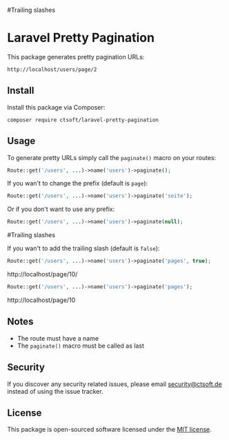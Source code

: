 #Trailing slashes

# Laravel Pretty Pagination

This package generates pretty pagination URLs:

```
http://localhost/users/page/2
```

## Install

Install this package via Composer:

```
composer require ctsoft/laravel-pretty-pagination
```

## Usage

To generate pretty URLs simply call the ```paginate()``` macro on your routes:

```php
Route::get('/users', ...)->name('users')->paginate();
```

If you wan't to change the prefix (default is ```page```):

```php
Route::get('/users', ...)->name('users')->paginate('seite');
```

Or if you don't want to use any prefix:

```php
Route::get('/users', ...)->name('users')->paginate(null);

```

#Trailing slashes

If you wan't to add the trailing slash (default is ```false```):

```php
Route::get('/users', ...)->name('users')->paginate('pages', true);
```

http://localhost/page/10/

```php
Route::get('/users', ...)->name('users')->paginate('pages');
```

http://localhost/page/10


## Notes

- The route must have a name
- The ```paginate()``` macro must be called as last

## Security

If you discover any security related issues, please email [security@ctsoft.de](mailto:security@ctsoft.de) instead of using the issue tracker.

## License

This package is open-sourced software licensed under the [MIT license](https://opensource.org/licenses/MIT).
